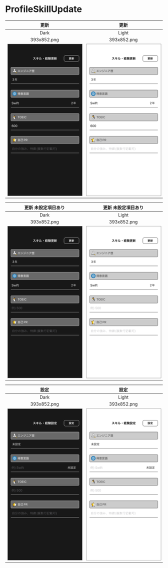 # ProfileSkillUpdate

|更新|更新|
|:---:|:---:|
|Dark|Light|
|393x852.png|393x852.png|
|<img src='../ReferenceImages_64/ProfileSkillUpdate/testSkillUpdateViewController_更新_Dark_393x852.png' width='250' style='border: 1px solid #999' />|<img src='../ReferenceImages_64/ProfileSkillUpdate/testSkillUpdateViewController_更新_Light_393x852.png' width='250' style='border: 1px solid #999' />|

|更新 未設定項目あり|更新 未設定項目あり|
|:---:|:---:|
|Dark|Light|
|393x852.png|393x852.png|
|<img src='../ReferenceImages_64/ProfileSkillUpdate/testSkillUpdateViewController_更新_未設定項目あり_Dark_393x852.png' width='250' style='border: 1px solid #999' />|<img src='../ReferenceImages_64/ProfileSkillUpdate/testSkillUpdateViewController_更新_未設定項目あり_Light_393x852.png' width='250' style='border: 1px solid #999' />|

|設定|設定|
|:---:|:---:|
|Dark|Light|
|393x852.png|393x852.png|
|<img src='../ReferenceImages_64/ProfileSkillUpdate/testSkillUpdateViewController_設定_Dark_393x852.png' width='250' style='border: 1px solid #999' />|<img src='../ReferenceImages_64/ProfileSkillUpdate/testSkillUpdateViewController_設定_Light_393x852.png' width='250' style='border: 1px solid #999' />|

